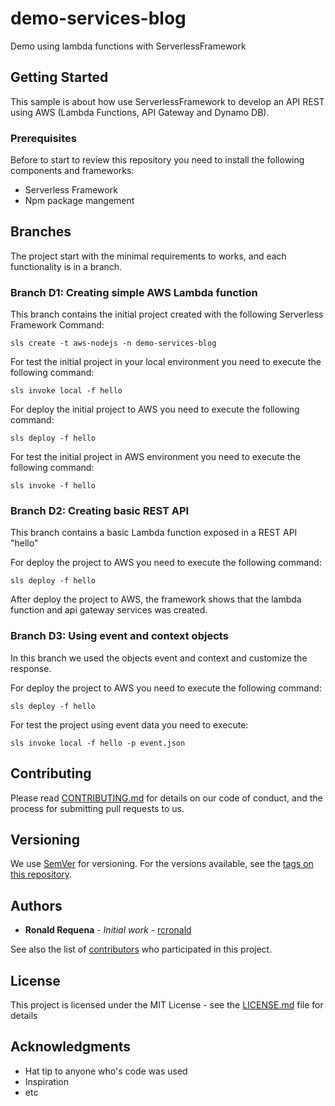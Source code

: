 # demo-services-blog
Demo using lambda functions with ServerlessFramework

## Getting Started
This sample is about how use ServerlessFramework to develop an API REST using AWS (Lambda Functions, API Gateway and Dynamo DB).

### Prerequisites
Before to start to review this repository you need to install the following components and frameworks:
* Serverless Framework 
* Npm package mangement


## Branches
The project start with the minimal requirements to works, and each functionality is in a branch.

### Branch D1: Creating simple AWS Lambda function
This branch contains the initial project created with the following Serverless Framework Command:
```
sls create -t aws-nodejs -n demo-services-blog
```

For test the initial project in your local environment you need to execute the following command:
```
sls invoke local -f hello
```

For deploy the initial project to AWS you need to execute the following command:
```
sls deploy -f hello
```

For test the initial project in AWS environment you need to execute the following command:
```
sls invoke -f hello
```

### Branch D2: Creating basic REST API
This branch contains a basic Lambda function exposed in a REST API "hello"

For deploy the project to AWS you need to execute the following command:
```
sls deploy -f hello
```
After deploy the project to AWS, the framework shows that the lambda function and api gateway services was created.


### Branch D3: Using event and context objects
In this branch we used the objects event and context and customize the response.

For deploy the project to AWS you need to execute the following command:
```
sls deploy -f hello
```
For test the project using event data you need to execute:
```
sls invoke local -f hello -p event.json
```




## Contributing

Please read [CONTRIBUTING.md]() for details on our code of conduct, and the process for submitting pull requests to us.

## Versioning

We use [SemVer](http://semver.org/) for versioning. For the versions available, see the [tags on this repository](https://github.com/rcronald/demo-services-blog/tags). 

## Authors

* **Ronald Requena** - *Initial work* - [rcronald](https://github.com/rcronald)

See also the list of [contributors](https://github.com/rcronald/demo-services-blog/contributors) who participated in this project.

## License

This project is licensed under the MIT License - see the [LICENSE.md](LICENSE.md) file for details

## Acknowledgments

* Hat tip to anyone who's code was used
* Inspiration
* etc
